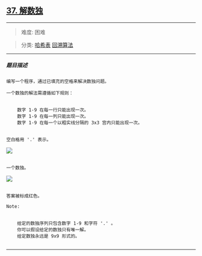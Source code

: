 ## [37. 解数独](https://leetcode-cn.com/problems/sudoku-solver/)

---

> 难度: 困难

> 分类:  [哈希表](https://leetcode-cn.com/tag/hash-table/)  [回溯算法](https://leetcode-cn.com/tag/backtracking/) 

---

##### 题目描述

```
编写一个程序，通过已填充的空格来解决数独问题。

一个数独的解法需遵循如下规则：


	数字 1-9 在每一行只能出现一次。
	数字 1-9 在每一列只能出现一次。
	数字 1-9 在每一个以粗实线分隔的 3x3 宫内只能出现一次。


空白格用 '.' 表示。

```

![](http://upload.wikimedia.org/wikipedia/commons/thumb/f/ff/Sudoku-by-L2G-20050714.svg/250px-Sudoku-by-L2G-20050714.svg.png)

```

一个数独。

```

![](http://upload.wikimedia.org/wikipedia/commons/thumb/3/31/Sudoku-by-L2G-20050714_solution.svg/250px-Sudoku-by-L2G-20050714_solution.svg.png)

```

答案被标成红色。

Note:


	给定的数独序列只包含数字 1-9 和字符 '.' 。
	你可以假设给定的数独只有唯一解。
	给定数独永远是 9x9 形式的。


```

---
